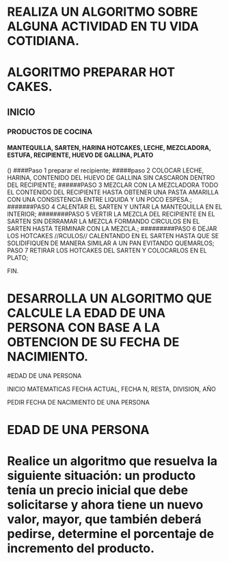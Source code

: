 # REALIZA UN ALGORITMO SOBRE ALGUNA ACTIVIDAD EN TU VIDA COTIDIANA.

# ALGORITMO PREPARAR HOT CAKES. 

## INICIO
### PRODUCTOS DE COCINA 
#### MANTEQUILLA, SARTEN, HARINA HOTCAKES, LECHE, MEZCLADORA, ESTUFA, RECIPIENTE, HUEVO DE GALLINA, PLATO
()
####Paso 1 preparar el recipiente;
#####paso 2 COLOCAR LECHE, HARINA, CONTENIDO DEL HUEVO DE GALLINA SIN CASCARON DENTRO DEL RECIPIENTE;
######PASO 3 MEZCLAR CON LA MEZCLADORA TODO EL CONTENIDO DEL RECIPIENTE HASTA OBTENER UNA PASTA AMARILLA CON UNA CONSISTENCIA ENTRE LIQUIDA Y UN POCO ESPESA.;
#######PASO 4 CALENTAR EL SARTEN Y UNTAR LA MANTEQUILLA EN EL INTERIOR; 
########PASO 5 VERTIR LA MEZCLA DEL RECIPIENTE EN EL SARTEN SIN DERRAMAR LA MEZCLA FORMANDO CIRCULOS EN EL SARTEN HASTA TERMINAR CON LA MEZCLA.;
#########PASO 6 DEJAR LOS HOTCAKES //RCULOS// CALENTANDO EN EL SARTEN HASTA QUE SE SOLIDIFIQUEN DE MANERA SIMILAR A UN PAN EVITANDO QUEMARLOS;
PASO 7 RETIRAR LOS HOTCAKES DEL SARTEN Y COLOCARLOS EN EL PLATO;

FIN.



# DESARROLLA UN ALGORITMO QUE CALCULE LA EDAD DE UNA PERSONA CON BASE A LA OBTENCION DE SU FECHA DE NACIMIENTO.
#EDAD DE UNA PERSONA 

INICIO
MATEMATICAS
FECHA ACTUAL, FECHA N, RESTA, DIVISION, AÑO

PEDIR FECHA DE NACIMIENTO DE UNA PERSONA 


# EDAD DE UNA PERSONA


# Realice un algoritmo que resuelva la siguiente situación: un producto tenía un precio inicial que debe solicitarse y ahora tiene un nuevo valor, mayor, que también deberá pedirse, determine el porcentaje de incremento del producto. 
